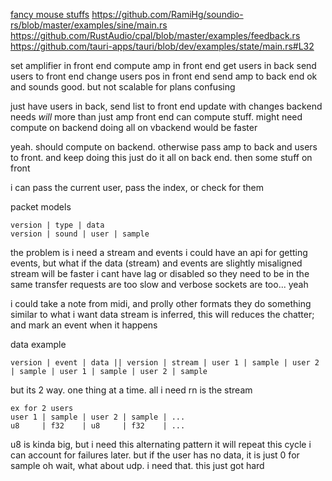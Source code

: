 [fancy mouse stuffs](https://stackoverflow.com/questions/3087975/how-to-change-the-cursor-into-a-hand-when-a-user-hovers-over-a-list-item)
https://github.com/RamiHg/soundio-rs/blob/master/examples/sine/main.rs
https://github.com/RustAudio/cpal/blob/master/examples/feedback.rs
https://github.com/tauri-apps/tauri/blob/dev/examples/state/main.rs#L32

set amplifier in front end
compute amp in front end
get users in back
send users to front end
change users pos in front end
send amp to back end
ok and sounds good. but not scalable for plans
confusing

just have users in back, send list to front end
update with changes
backend needs *will* more than just amp
front end can compute stuff. might need compute on backend
doing all on vbackend would be faster

yeah. should compute on backend. otherwise pass amp to back and users to front. and keep doing this
just do it all on back end. then some stuff on front

i can pass the current user, pass the index, or check for them

packet models
```
version | type | data
version | sound | user | sample
```

the problem is i need a stream and events
i could have an api for getting events, but what if the data (stream) and events are slightly misaligned
stream will be faster
i cant have lag or disabled
so they need to be in the same transfer
requests are too slow and verbose
sockets are too... yeah

i could take a note from midi, and prolly other formats
they do something similar to what i want
data stream is inferred, this will reduces the chatter; and mark an event when it happens

data example
```
version | event | data || version | stream | user 1 | sample | user 2 | sample | user 1 | sample | user 2 | sample
```

but its 2 way. one thing at a time. all i need rn is the stream
```
ex for 2 users
user 1 | sample | user 2 | sample | ...
u8     | f32    | u8     | f32    | ...
```
u8 is kinda big, but i need this alternating pattern
it will repeat this cycle
i can account for failures later. but if the user has no data, it is just 0 for sample
oh wait, what about udp. i need that. this just got hard
